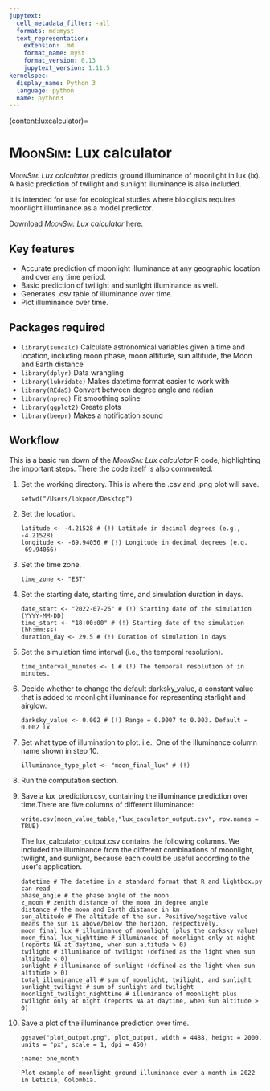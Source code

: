 ```yaml
---
jupytext:
  cell_metadata_filter: -all
  formats: md:myst
  text_representation:
    extension: .md
    format_name: myst
    format_version: 0.13
    jupytext_version: 1.11.5
kernelspec:
  display_name: Python 3
  language: python
  name: python3
---
```

(content:luxcalculator)=
# <span style="font-variant:small-caps;">MoonSim</span>: Lux calculator

_<span style="font-variant:small-caps;">MoonSim</span>: Lux calculator_ predicts ground illuminance of moonlight in lux (lx). A basic prediction of twilight and sunlight illuminance is also included.

It is intended for use for ecological studies where biologists requires moonlight illuminance as a model predictor.

Download _<span style="font-variant:small-caps;">MoonSim</span>: Lux calculator_ here.

## Key features

- Accurate prediction of moonlight illuminance at any geographic location and over any time period.
- Basic prediction of twilight and sunlight illuminance as well.
- Generates .csv table of illuminance over time.
- Plot illuminance over time.

##  Packages required
- `library(suncalc)` Calculate astronomical variables given a time and location, including moon phase, moon altitude, sun altitude, the Moon and Earth distance
- `library(dplyr)` Data wrangling
- `library(lubridate)` Makes datetime format easier to work with
- `library(REdaS)` Convert between degree angle and radian
- `library(npreg)` Fit smoothing spline
- `library(ggplot2)` Create plots
- `library(beepr)` Makes a notification sound

##  Workflow
This is a basic run down of the _<span style="font-variant:small-caps;">MoonSim</span>: Lux calculator_ R code, highlighting the important steps. There the code itself is also commented.
1. Set the working directory. This is where the .csv and .png plot will save.

    ```
    setwd("/Users/lokpoon/Desktop")
    ```

2. Set the location.

    ```
    latitude <- -4.21528 # (!) Latitude in decimal degrees (e.g., -4.21528)
    longitude <- -69.94056 # (!) Longitude in decimal degrees (e.g. -69.94056)
    ```

3. Set the time zone.

    ```
    time_zone <- "EST"
    ```

5. Set the starting date, starting time, and simulation duration in days.

    ```
    date_start <- "2022-07-26" # (!) Starting date of the simulation (YYYY-MM-DD)
    time_start <- "18:00:00" # (!) Starting date of the simulation (hh:mm:ss)
    duration_day <- 29.5 # (!) Duration of simulation in days
    ```

6. Set the simulation time interval (i.e., the temporal resolution).

    ```
    time_interval_minutes <- 1 # (!) The temporal resolution of in minutes.
    ```

7. Decide whether to change the default darksky_value, a constant value that is added to moonlight illuminance for representing starlight and airglow.

    ```
    darksky_value <- 0.002 # (!) Range = 0.0007 to 0.003. Default = 0.002 lx
    ```

8. Set what type of illumination to plot. i.e., One of the illuminance column name shown in step 10.
    ```
    illuminance_type_plot <- "moon_final_lux" # (!)
    ```
    
9. Run the computation section.
10. Save a lux_prediction.csv, containing the illuminance prediction over time.There are five columns of different illuminance:

    ```
    write.csv(moon_value_table,"lux_caculator_output.csv", row.names = TRUE)
    ```

    The lux_calculator_output.csv contains the following columns. We included the illuminance from the different combinations of moonlight, twilight, and sunlight, because each could be useful according to the user's application.

       ```
    datetime # The datetime in a standard format that R and lightbox.py can read
    phase_angle # the phase angle of the moon
    z_moon # zenith distance of the moon in degree angle
    distance # the moon and Earth distance in km
    sun_altitude # The altitude of the sun. Positive/negative value means the sun is above/below the horizon, respectively.
    moon_final_lux # illuminance of moonlight (plus the darksky_value)
    moon_final_lux_nighttime # illuminance of moonlight only at night (reports NA at daytime, when sun altitude > 0)
    twilight # illuminance of twilight (defined as the light when sun altitude < 0)
    sunlight # illuminance of sunlight (defined as the light when sun altitude > 0)
    total_illuminance_all # sum of moonlight, twilight, and sunlight
    sunlight_twilight # sum of sunlight and twilight
    moonlight_twilight_nighttime # illuminance of moonlight plus twilight only at night (reports NA at daytime, when sun altitude > 0)
       ```

10. Save a plot of the illuminance prediction over time.

    ```
    ggsave("plot_output.png", plot_output, width = 4488, height = 2000, units = "px", scale = 1, dpi = 450)
    ```
    
    
    
    
    ```{figure} /images/one_month.png
    :name: one_month

    Plot example of moonlight ground illuminance over a month in 2022 in Leticia, Colombia.
    ```